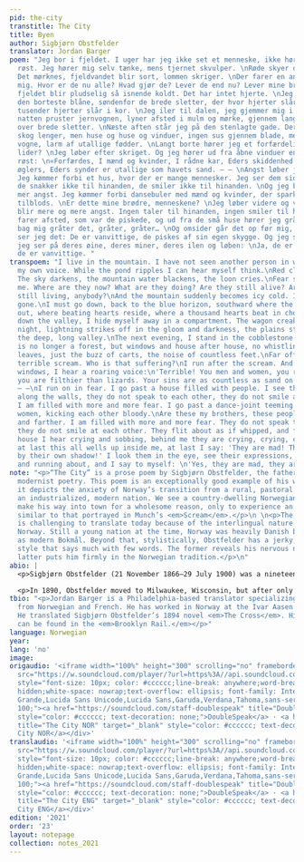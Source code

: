 ```yaml
---
pid: the-city
transtitle: The City
title: Byen
author: Sigbjørn Obstfelder
translator: Jordan Barger
poem: "Jeg bor i fjeldet. I uger har jeg ikke set et menneske, ikke hørt min egen
  røst. Jeg hører mig selv tænke, mens tjernet skvulper. \nRøde skyer drager forbi.
  Det mørknes, fjeldvandet blir sort, lommen skriger. \nDer farer en angst igjennem
  mig. Hvor er de nu alle? Hvad gjør de? Lever de end nu? Lever mine brødre, menneskene?\nOg
  fjeldet blir pludselig så isnende koldt. Det har intet hjerte. \nJeg må ned, bag
  den borteste blåne, søndenfor de brede sletter, der hvor hjerter slår, der hvor
  tusender hjerter slår i kor. \nJeg iler til dalen, jeg gjemmer mig i kupeen. Hele
  natten pruster jernvognen, lyner afsted i mulm og mørke, gjennem lange, dybe dale,
  over brede sletter. \nNæste aften står jeg på den stenlagte gade. Der er ingen
  skog lenger, men huse og huse og vinduer, ingen sus gjennem blade, men surren af
  vogne, larm af utallige fødder. \nLangt borte hører jeg et forfærdeligt skrig. Hvem
  lider? \nJeg løber efter skriget. Og jeg hører ud fra åbne vinduer en brølende
  røst: \n«Forfærdes, I mænd og kvinder, I rådne kar, Eders skiddenhed er værre end
  øglers, Eders synder er utallige som havets sand. – – \nAngst løber jeg videre.
  Jeg kømmer forbi et hus, hvor der er mange mennesker. Jeg ser dem sidde langs væggene,
  de snakker ikke til hinanden, de smiler ikke til hinanden. \nOg jeg blir mer og
  mer angst. Jeg kømmer forbi dansebuler med mænd og kvinder, der sparker hinanden
  tilblods. \nEr dette mine brødre, menneskene? \nJeg løber videre og videre. Jeg
  blir mere og mere angst. Ingen taler til hinanden, ingen smiler til hinanden. De
  farer afsted, som var de piskede, og ud fra de små huse hører jeg gråt og hulken,
  bag mig gråter det, gråter, gråter… \nOg omsider går det op før mig, omsider
  ser jeg det: De er vanvittige, de piskes af sin egen skygge. Og jeg ser mig om,
  jeg ser på deres øine, deres miner, deres ilen og løben: \nJa, de er vanvittige,
  de er vanvittige. "
transpoem: "I live in the mountain. I have not seen another person in weeks, nor heard
  my own voice. While the pond ripples I can hear myself think.\nRed clouds pass by.
  The sky darkens, the mountain water blackens, the loon cries.\nFear spreads through
  me. Where are they now? What are they doing? Are they still alive? Are my brothers
  still living, anybody?\nAnd the mountain suddenly becomes icy cold. Its heart is
  gone.\nI must go down, back to the blue horizon, southward where the plains stretch
  out, where beating hearts reside, where a thousand hearts beat in chorus.\nI spring
  down the valley, I hide myself away in a compartment. The wagon creaks the whole
  night, lightning strikes off in the gloom and darkness, the plains stretch across
  the deep, long valley.\nThe next evening, I stand in the cobblestone street. There
  is no longer a forest, but windows and house after house, no whistling through the
  leaves, just the buzz of carts, the noise of countless feet.\nFar off, I hear a
  terrible scream. Who is that suffering?\nI run after the scream. And from the open
  windows, I hear a roaring voice:\n'Terrible! You men and women, you rotten people,
  you are filthier than lizards. Your sins are as countless as sand on the beach.'
  – –\nI run on in fear. I go past a house filled with people. I see them sitting
  along the walls, they do not speak to each other, they do not smile at each other.\nAnd
  I am filled with more and more fear. I go past a dance-joint teeming with men and
  women, kicking each other bloody.\nAre these my brothers, these people?\nI ran farther
  and farther. I am filled with more and more fear. They do not speak to each other;
  they do not smile at each other. They flit about as if whipped, and from a small
  house I hear crying and sobbing, behind me they are crying, crying, crying…\nAnd
  at last this all wells up inside me, at last I say: 'They are mad! They are whipped
  by their own shadow!' I look them in the eye, see their expressions, see them rushing
  and running about, and I say to myself: \n'Yes, they are mad, they are mad!'"
note: "<p>“The City” is a prose poem by Sigbjørn Obstfelder, the father of Norwegian
  modernist poetry. This poem is an exceptionally good example of his work because
  it depicts the anxiety of Norway’s transition from a rural, pastoral society to
  an industrialized, modern nation. We see a country-dwelling Norwegian decide to
  make his way into town for a wholesome reason, only to experience an anxiety attack
  similar to that portrayed in Munch’s <em>Scream</em>.</p>\n \n<p>The work of Obstfelder
  is challenging to translate today because of the interlingual nature of late nineteenth-century
  Norway. Still a young nation at the time, Norway was heavily Danish but was emerging
  as modern Bokmål. Beyond that, stylistically, Obstfelder has a jerky, hyphenated
  style that says much with few words. The former reveals his nervous nature and the
  latter puts him firmly in the Norwegian tradition.</p>\n"
abio: |
  <p>Sigbjørn Obstfelder (21 November 1866–29 July 1900) was a nineteenth-century Norwegian writer, a close friend of Edvard Munch, an inspiration to Rainier Maria Rilke, and the father of modernist Norwegian poetry. His poem “Jeg Ser” is known by all Norwegians and mimics the sense of alienation depicted in Munch’s famous painting <em>The Scream.</em></p>

  <p>In 1890, Obstfelder moved to Milwaukee, Wisconsin, but after only a year, he had a nervous breakdown and returned to Norway. After several years of moving around with the Norwegian intellectual scene, he died of tuberculosis at the age of thirty-three on the same day as the birth of his only child Lili.</p>
tbio: "<p>Jordan Barger is a Philadelphia-based translator specializing in translations
  from Norwegian and French. He has worked in Norway at the Ivar Aasen Center in Ørsta.
  He translated Sigbjørn Obstfelder’s 1894 novel <em>The Cross</em>. His translations
  can be found in the <em>Brooklyn Rail.</em></p>"
language: Norwegian
year: 
lang: 'no'
image: 
origaudio: '<iframe width="100%" height="300" scrolling="no" frameborder="no" allow="autoplay"
  src="https://w.soundcloud.com/player/?url=https%3A//api.soundcloud.com/tracks/1232730769%3Fsecret_token%3Ds-i57iE5OKGjK&color=%23ff5500&auto_play=false&hide_related=false&show_comments=true&show_user=true&show_reposts=false&show_teaser=true&visual=true"></iframe><div
  style="font-size: 10px; color: #cccccc;line-break: anywhere;word-break: normal;overflow:
  hidden;white-space: nowrap;text-overflow: ellipsis; font-family: Interstate,Lucida
  Grande,Lucida Sans Unicode,Lucida Sans,Garuda,Verdana,Tahoma,sans-serif;font-weight:
  100;"><a href="https://soundcloud.com/staff-doublespeak" title="DoubleSpeak" target="_blank"
  style="color: #cccccc; text-decoration: none;">DoubleSpeak</a> · <a href="https://soundcloud.com/staff-doublespeak/the-city-nor/s-i57iE5OKGjK"
  title="The City NOR" target="_blank" style="color: #cccccc; text-decoration: none;">The
  City NOR</a></div>'
translaudio: '<iframe width="100%" height="300" scrolling="no" frameborder="no" allow="autoplay"
  src="https://w.soundcloud.com/player/?url=https%3A//api.soundcloud.com/tracks/1232730661%3Fsecret_token%3Ds-TuqnBb5x0Tr&color=%23ff5500&auto_play=false&hide_related=false&show_comments=true&show_user=true&show_reposts=false&show_teaser=true&visual=true"></iframe><div
  style="font-size: 10px; color: #cccccc;line-break: anywhere;word-break: normal;overflow:
  hidden;white-space: nowrap;text-overflow: ellipsis; font-family: Interstate,Lucida
  Grande,Lucida Sans Unicode,Lucida Sans,Garuda,Verdana,Tahoma,sans-serif;font-weight:
  100;"><a href="https://soundcloud.com/staff-doublespeak" title="DoubleSpeak" target="_blank"
  style="color: #cccccc; text-decoration: none;">DoubleSpeak</a> · <a href="https://soundcloud.com/staff-doublespeak/the-city-eng/s-TuqnBb5x0Tr"
  title="The City ENG" target="_blank" style="color: #cccccc; text-decoration: none;">The
  City ENG</a></div>'
edition: '2021'
order: '23'
layout: notepage
collection: notes_2021
---
```

